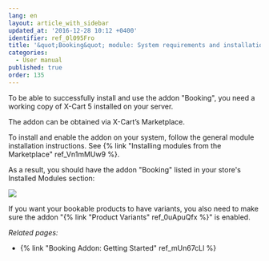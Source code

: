```yaml
---
lang: en
layout: article_with_sidebar
updated_at: '2016-12-28 10:12 +0400'
identifier: ref_0l095Fro
title: '&quot;Booking&quot; module: System requirements and installation'
categories:
  - User manual
published: true
order: 135
---
```


To be able to successfully install and use the addon "Booking", you need a working copy of X-Cart 5 installed on your server.

The addon can be obtained via X-Cart’s Marketplace.

To install and enable the addon on your system, follow the general module installation instructions. See {% link "Installing modules from the Marketplace" ref_Vn1mMUw9 %}.

As a result, you should have the addon "Booking" listed in your store's Installed Modules section:

![]({{site.baseurl}}/attachments/8749988/8718713.png)

If you want your bookable products to have variants, you also need to make sure the addon "{% link "Product Variants" ref_0uApuQfx %}" is enabled.

_Related pages:_

*   {% link "Booking Addon: Getting Started" ref_mUn67cLl %}
